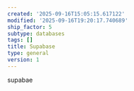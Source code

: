 ```yaml
---
created: '2025-09-16T15:05:15.617122'
modified: '2025-09-16T19:20:17.740689'
ship_factor: 5
subtype: databases
tags: []
title: Supabase
type: general
version: 1
---
```


supabae